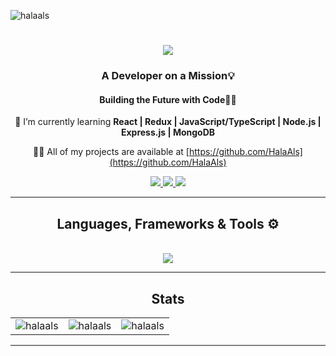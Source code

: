 <p align="left"> <img src="https://komarev.com/ghpvc/?username=halaals&label=Profile%20views&color=0e75b6&style=flat" alt="halaals" /> </p>

<h1 align="center">
    <img src="https://readme-typing-svg.herokuapp.com/?font=Righteous&size=35&center=true&vCenter=true&width=500&height=70&duration=4000&lines=Hi+There!+👋;+I'm+Hala+Alsuwayt💗!;" />
</h1>
<h3 align="center">A Developer on a Mission💡</h3>
<h4 align="center">Building the Future with Code👾💗</h4>

<div align="center">
  
🌻 I’m currently learning **React | Redux | JavaScript/TypeScript | Node.js | Express.js | MongoDB**
  
👩‍💻 All of my projects are available at [https://github.com/HalaAls](https://github.com/HalaAls)
</div>

<div align="center"> 
  <a href="mailto:alsuwait.ha@gmail.com">
    <img src="https://img.shields.io/badge/Gmail-333333?style=for-the-badge&logo=gmail&logoColor=red" />
  </a>
  <a href="https://www.linkedin.com/in/halaalsuwayt/" target="_blank">
    <img src="https://img.shields.io/badge/LinkedIn-0077B5?style=for-the-badge&logo=linkedin&logoColor=white" target="_blank" />
  </a>
  <a href="" target="_blank">
     <img src="https://img.shields.io/badge/Portfolio-FF5722?style=for-the-badge&logo=todoist&logoColor=white" target="_blank" /> 
    </a>
</div>
<hr/>
 
<h2 align="center">Languages, Frameworks & Tools ⚙ </h2>
<br/>
<div align="center">
     <img src="https://skillicons.dev/icons?i=javascript,typescript,mongodb,express,react,nodejs,html,css,sass,python,postgresql,flask,dotnet,cs,java,php,mysql,vscode,postman,git,github,heroku,aws,docker,kubernetes&perline=9" />
    <br>
</div>
<hr/>
<h2 align="center">Stats </h2>
<div align="center">
  <table>
    <tr>
      <td align="center">
        <img  src="https://github-readme-stats.vercel.app/api?username=halaals&count_private=true&show_icons=true&locale=en&theme=react&rank_icon=github&border_radius=10" alt="halaals" />
      </td>
      <td align="center">
        <img src="https://github-readme-stats.vercel.app/api/top-langs?username=halaals&show_icons=true&locale=en&langs_count=10&layout=compact&theme=react&border_radius=10&size_weight=0.5&count_weight=0.5" alt="halaals" />
      </td>
      <td align="center">
        <img src="https://github-readme-streak-stats.herokuapp.com/?user=halaals&count_private=true&theme=react&border_radius=10" alt="halaals" />
      </td>
    </tr>
  </table>
</div>
<hr/>

